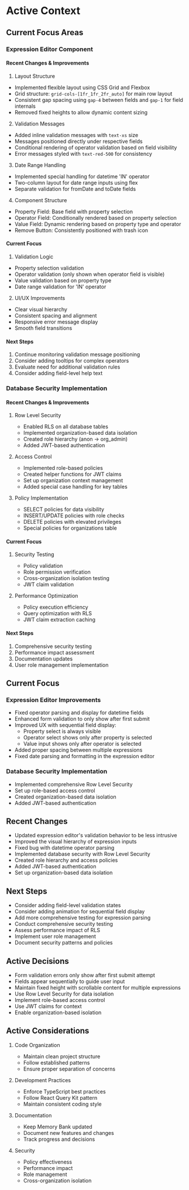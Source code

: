 # Active Context

## Current Focus Areas

### Expression Editor Component

#### Recent Changes & Improvements

1. Layout Structure

- Implemented flexible layout using CSS Grid and Flexbox
- Grid structure: `grid-cols-[1fr_1fr_2fr_auto]` for main row layout
- Consistent gap spacing using `gap-4` between fields and `gap-1` for field internals
- Removed fixed heights to allow dynamic content sizing

2. Validation Messages

- Added inline validation messages with `text-xs` size
- Messages positioned directly under respective fields
- Conditional rendering of operator validation based on field visibility
- Error messages styled with `text-red-500` for consistency

3. Date Range Handling

- Implemented special handling for datetime 'IN' operator
- Two-column layout for date range inputs using flex
- Separate validation for fromDate and toDate fields

4. Component Structure

- Property Field: Base field with property selection
- Operator Field: Conditionally rendered based on property selection
- Value Field: Dynamic rendering based on property type and operator
- Remove Button: Consistently positioned with trash icon

#### Current Focus

1. Validation Logic

- Property selection validation
- Operator validation (only shown when operator field is visible)
- Value validation based on property type
- Date range validation for 'IN' operator

2. UI/UX Improvements

- Clear visual hierarchy
- Consistent spacing and alignment
- Responsive error message display
- Smooth field transitions

#### Next Steps

1. Continue monitoring validation message positioning
2. Consider adding tooltips for complex operators
3. Evaluate need for additional validation rules
4. Consider adding field-level help text

### Database Security Implementation

#### Recent Changes & Improvements

1. Row Level Security

   - Enabled RLS on all database tables
   - Implemented organization-based data isolation
   - Created role hierarchy (anon -> org_admin)
   - Added JWT-based authentication

2. Access Control

   - Implemented role-based policies
   - Created helper functions for JWT claims
   - Set up organization context management
   - Added special case handling for key tables

3. Policy Implementation
   - SELECT policies for data visibility
   - INSERT/UPDATE policies with role checks
   - DELETE policies with elevated privileges
   - Special policies for organizations table

#### Current Focus

1. Security Testing

   - Policy validation
   - Role permission verification
   - Cross-organization isolation testing
   - JWT claim validation

2. Performance Optimization
   - Policy execution efficiency
   - Query optimization with RLS
   - JWT claim extraction caching

#### Next Steps

1. Comprehensive security testing
2. Performance impact assessment
3. Documentation updates
4. User role management implementation

## Current Focus

### Expression Editor Improvements

- Fixed operator parsing and display for datetime fields
- Enhanced form validation to only show after first submit
- Improved UX with sequential field display:
  - Property select is always visible
  - Operator select shows only after property is selected
  - Value input shows only after operator is selected
- Added proper spacing between multiple expressions
- Fixed date parsing and formatting in the expression editor

### Database Security Implementation

- Implemented comprehensive Row Level Security
- Set up role-based access control
- Created organization-based data isolation
- Added JWT-based authentication

## Recent Changes

- Updated expression editor's validation behavior to be less intrusive
- Improved the visual hierarchy of expression inputs
- Fixed bug with datetime operator parsing
- Implemented database security with Row Level Security
- Created role hierarchy and access policies
- Added JWT-based authentication
- Set up organization-based data isolation

## Next Steps

- Consider adding field-level validation states
- Consider adding animation for sequential field display
- Add more comprehensive testing for expression parsing
- Conduct comprehensive security testing
- Assess performance impact of RLS
- Implement user role management
- Document security patterns and policies

## Active Decisions

- Form validation errors only show after first submit attempt
- Fields appear sequentially to guide user input
- Maintain fixed height with scrollable content for multiple expressions
- Use Row Level Security for data isolation
- Implement role-based access control
- Use JWT claims for context
- Enable organization-based isolation

## Active Considerations

1. Code Organization

   - Maintain clean project structure
   - Follow established patterns
   - Ensure proper separation of concerns

2. Development Practices

   - Enforce TypeScript best practices
   - Follow React Query Kit pattern
   - Maintain consistent coding style

3. Documentation

   - Keep Memory Bank updated
   - Document new features and changes
   - Track progress and decisions

4. Security
   - Policy effectiveness
   - Performance impact
   - Role management
   - Cross-organization isolation
